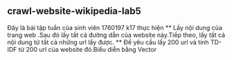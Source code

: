 ## crawl-website-wikipedia-lab5
Đây là bài tập tuần của sinh viên 1760197 k17 thực hiện
** Lấy nội dung của trang web .Sau đó lấy tất cả đường dẫn của website này.Tiếp theo, lấy tất cả nội dung từ tất cả những url lấy được.
** Đề yêu cầu lấy 200 url và tính TD-IDF từ 200 url của website đó.Biểu diễn bằng Vector

